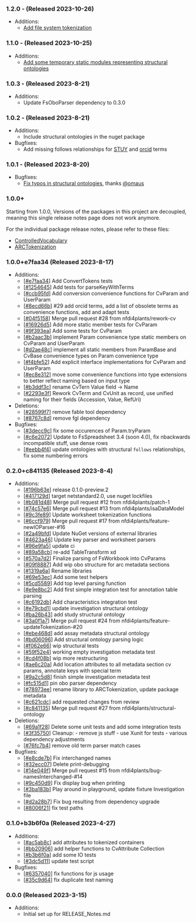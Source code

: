 ### 1.2.0 - (Released 2023-10-26)
- Additions:
    - [Add file system tokenization](https://github.com/nfdi4plants/ARCTokenization/commit/57de162d50c918f1e245f1aa34db0a6b1660ba3b)

### 1.1.0 - (Released 2023-10-25)
- Additions:
    - [Add some temporary static modules representing structural ontologies](https://github.com/nfdi4plants/ARCTokenization/commit/7d37cfc8a52accbc37df63e95a39d2684e66535f)

### 1.0.3 - (Released 2023-8-21)
- Additions:
    - Update FsOboParser dependency to 0.3.0

### 1.0.2 - (Released 2023-8-21)
- Additions:
    - Include structural ontologies in the nuget package
- Bugfixes:
    - Add missing follows relationships for [STUY](https://github.com/nfdi4plants/ARCTokenization/issues/31) and [orcid](https://github.com/nfdi4plants/ARCTokenization/issues/30) terms

### 1.0.1 - (Released 2023-8-20)

- Bugfixes:
    - [Fix typos in structural ontologies](https://github.com/nfdi4plants/ARCTokenization/commit/2dfd46f6884a61853baa76971620e868b66b4987), thanks [@omaus](https://github.com/omaus)

### 1.0.0+

Starting from 1.0.0, Versions of the packages in this project are decoupled, meaning this single release notes page does not work anymore.

For the individual package release notes, please refer to these files:
- [ControlledVocabulary](./src/ControlledVocabulary/RELEASE_NOTES.md)
- [ARCTokenization](./src/ARCTokenization/RELEASE_NOTES.md)

### 1.0.0+e7faa34 (Released 2023-8-17)
* Additions:
    * [[#e7faa34](https://github.com/nfdi4plants/ArcGraphModel/commit/e7faa348c1d8128205a40e2186914380c466fed6)] Add ConvertTokens tests
    * [[#1254645](https://github.com/nfdi4plants/ArcGraphModel/commit/1254645f3a7b4013d4e683b2fd44946e90596658)] Add tests for parseKeyWithTerms
    * [[#ccb95fd](https://github.com/nfdi4plants/ArcGraphModel/commit/ccb95fd918a7cd4e032dd42577333745d71582c3)] Add conversion convenience functions for CvParam and UserParam
    * [[#8ecd66b](https://github.com/nfdi4plants/ArcGraphModel/commit/8ecd66be81caf58af01c555c084642268170e588)] #29 add orcid terms, add a list of obsolete terms as convenience functions, add and adapt tests
    * [[#04f5158](https://github.com/nfdi4plants/ArcGraphModel/commit/04f5158b5c5a490f2800a1666780bb5e1be0f953)] Merge pull request #28 from nfdi4plants/rework-cv
    * [[#16926d5](https://github.com/nfdi4plants/ArcGraphModel/commit/16926d5972ce740255f70ea6521b602796cc7b40)] Add more static member tests for CvParam
    * [[#9f393ea](https://github.com/nfdi4plants/ArcGraphModel/commit/9f393ea78e5406e2ccc32263aff91c8f57fd8190)] Add some tests for CvParam
    * [[#b2aac3b](https://github.com/nfdi4plants/ArcGraphModel/commit/b2aac3b0f57b5b647f7216d6acdbc209a6060975)] implement Param convenience type static members on CvParam and UserParam
    * [[#d2ae48c](https://github.com/nfdi4plants/ArcGraphModel/commit/d2ae48c6397ae3c0a882dbea0cf91c6d9e6644d3)] implement all static members from ParamBase and CvBase convenience types on Param convenience type
    * [[#f4bfe52](https://github.com/nfdi4plants/ArcGraphModel/commit/f4bfe52793dccfe7a77a9da48a6c13c415fc87a0)] Add explicit interface implementations for CvParam and UserParam
    * [[#ec8e312](https://github.com/nfdi4plants/ArcGraphModel/commit/ec8e312e20ad1e92f73528a3834c5dc912454c6f)] move some convenience functions into type extensions to better reflect naming based on input type
    * [[#b3ddf3c](https://github.com/nfdi4plants/ArcGraphModel/commit/b3ddf3cc7332500b0e4869cb847b01daf20e4eca)] rename CvTern Value field -> Name
    * [[#2293e3f](https://github.com/nfdi4plants/ArcGraphModel/commit/2293e3f66aafcb668f4e31d38adbb05f44d36dbc)] Rework CvTerm and CvUnit as record, use unified naming for their fields (Accession, Value, RefUri)
* Deletions:
    * [[#28599f7](https://github.com/nfdi4plants/ArcGraphModel/commit/28599f726526e307f5f7dec825228dee10a45522)] remove fable tool dependency
    * [[#8767c8d](https://github.com/nfdi4plants/ArcGraphModel/commit/8767c8d4580eceac05e3d20d4bb2a3389e45eb0d)] remove fgl dependency
* Bugfixes:
    * [[#3decc9c](https://github.com/nfdi4plants/ArcGraphModel/commit/3decc9ca1a4d40d3a752192b12931759915a345b)] fix some occurences of Param.tryParam
    * [[#c6e2072](https://github.com/nfdi4plants/ArcGraphModel/commit/c6e2072d529ede21912f46d7059a145f0aff8db3)] Update to FsSpreadsheet 3.4 (soon 4.0), fix nbackwards incompatible stuff, use dense rows
    * [[#eebb4f4](https://github.com/nfdi4plants/ArcGraphModel/commit/eebb4f4c0f6a482fdb48512c88c615d43d67b017)] update ontologies with structural `follows` relationships, fix some numbering errors

### 0.2.0+c841135 (Released 2023-8-4)
* Additions:
    * [[#196b63e](https://github.com/nfdi4plants/ArcGraphModel/commit/196b63ec4229ef3535c8556ed12e8820b5e42510)] release 0.1.0-preview.2
    * [[#417129d](https://github.com/nfdi4plants/ArcGraphModel/commit/417129df0c694a1c0df35947d04227d9d57a4320)] target netstandard2.0, use nuget lockfiles
    * [[#b081d48](https://github.com/nfdi4plants/ArcGraphModel/commit/b081d483a767452d0965ca98b5525ca3e1bfccd1)] Merge pull request #12 from nfdi4plants/patch-1
    * [[#74c57e6](https://github.com/nfdi4plants/ArcGraphModel/commit/74c57e61aa5cd798cf0702f9daab053b14af32b2)] Merge pull request #13 from nfdi4plants/isaDataModel
    * [[#9c3fe89](https://github.com/nfdi4plants/ArcGraphModel/commit/9c3fe899908d85b434712c7b5b97a355b354e467)] Update worksheet tokenization functions
    * [[#6ccf979](https://github.com/nfdi4plants/ArcGraphModel/commit/6ccf979cf38507f93897442a4d4dc4d7dee1a859)] Merge pull request #17 from nfdi4plants/feature-newIOParser-#16
    * [[#2a49bfd](https://github.com/nfdi4plants/ArcGraphModel/commit/2a49bfd8845bbf4ea5f1e3f53e267d38d12eb452)] Update NuGet versions of external libraries
    * [[#4623a46](https://github.com/nfdi4plants/ArcGraphModel/commit/4623a466a6495c9cf8ed590d4aa4c48b50b39863)] Update key parser and worksheet parsers
    * [[#96e9fa5](https://github.com/nfdi4plants/ArcGraphModel/commit/96e9fa5b67aac2643a116d37dfdd85ca7cf2ca59)] update ci
    * [[#89a58cb](https://github.com/nfdi4plants/ArcGraphModel/commit/89a58cbbdba5faf8453649c8a89a90484f5b42c4)] re-add TableTransform xd
    * [[#570a7d2](https://github.com/nfdi4plants/ArcGraphModel/commit/570a7d27b6388d1ac475d8943bba5d3319e20661)] Finalize parsing of FsWorkbook into CvParams
    * [[#09f8887](https://github.com/nfdi4plants/ArcGraphModel/commit/09f88879b247c88b46025f697c7778ae508f8953)] Add wip obo structure for arc metadata sections
    * [[#1319a6a](https://github.com/nfdi4plants/ArcGraphModel/commit/1319a6a4e2976dd2ac69fe6185719bed22493e80)] Rename libraries
    * [[#69e53ec](https://github.com/nfdi4plants/ArcGraphModel/commit/69e53ec450d6754d2c48bebfde1cc225dcc8ae5f)] Add some test helpers
    * [[#5cd5589](https://github.com/nfdi4plants/ArcGraphModel/commit/5cd5589bf0187c174958801b85d532bb7df17a05)] Add top level parsing function
    * [[#e9e8bc2](https://github.com/nfdi4plants/ArcGraphModel/commit/e9e8bc2e3eb2510760b1dff05e8890d574b68b82)] Add first simple integration test for annotation table parsing
    * [[#c6192db](https://github.com/nfdi4plants/ArcGraphModel/commit/c6192db7453d3fe869012415820eace18d34c777)] Add characteristics integration test
    * [[#e79cbd1](https://github.com/nfdi4plants/ArcGraphModel/commit/e79cbd1c676f42451983989799259e1e86cdbbf2)] update investigation structural ontology
    * [[#ba26b43](https://github.com/nfdi4plants/ArcGraphModel/commit/ba26b4311523c504fb8482c7946730a1d915eb47)] add study structural ontology
    * [[#3a0f1a7](https://github.com/nfdi4plants/ArcGraphModel/commit/3a0f1a7511a472dd227059441c072d803230c26f)] Merge pull request #24 from nfdi4plants/feature-updateTokenization-#20
    * [[#ebe468d](https://github.com/nfdi4plants/ArcGraphModel/commit/ebe468d31774e87f73e7f923795af712915a6eaa)] add assay metadata structural ontology
    * [[#bd06096](https://github.com/nfdi4plants/ArcGraphModel/commit/bd06096970062d009b403d3d10705314f0d63ba9)] Add structural ontology parsing logic
    * [[#f062e66](https://github.com/nfdi4plants/ArcGraphModel/commit/f062e664c329b7b678da907f6610f9453307389c)] wip structural tests
    * [[#59f52e4](https://github.com/nfdi4plants/ArcGraphModel/commit/59f52e4a2e8a5d06a1575c3c98226c1dd5b9f64a)] working empty investigation metadata test
    * [[#cd4f08b](https://github.com/nfdi4plants/ArcGraphModel/commit/cd4f08bb982906685246e6110e09753edec1c877)] wip more restructuring
    * [[#ae6c20a](https://github.com/nfdi4plants/ArcGraphModel/commit/ae6c20a44d7758693ef051296a5a36e91d8208dc)] Add location attributes to all metadata section cv params, annotate keys with special term
    * [[#9a2c5d8](https://github.com/nfdi4plants/ArcGraphModel/commit/9a2c5d86738c4a13eef82c13c446d9d704bc9d60)] finish simple investigation metadata test
    * [[#fc515d1](https://github.com/nfdi4plants/ArcGraphModel/commit/fc515d175051155b2b2127c006ade333bacd2675)] pin obo parser dependency
    * [[#78973ee](https://github.com/nfdi4plants/ArcGraphModel/commit/78973eefacd7984be8e8eb976f9c58e35963d670)] rename library to ARCTokenization, update package metadata
    * [[#c621cdc](https://github.com/nfdi4plants/ArcGraphModel/commit/c621cdc2969843252c368f2fe70f2cd9a02a8ebe)] add requested changes from review
    * [[#c841135](https://github.com/nfdi4plants/ArcGraphModel/commit/c841135875974f64bc677500022731dc5e0b996a)] Merge pull request #27 from nfdi4plants/structural-ontology
* Deletions:
    * [[#69a1f28](https://github.com/nfdi4plants/ArcGraphModel/commit/69a1f2828c1c07d78848477173b1bf76ade12bc6)] Delete some unit tests and add some integration tests
    * [[#3f35750](https://github.com/nfdi4plants/ArcGraphModel/commit/3f35750713143d9517e40f362adb7df9462e452e)] Cleanup: - remove js stuff - use Xunit for tests - various dependency adjustments
    * [[#76fc7b4](https://github.com/nfdi4plants/ArcGraphModel/commit/76fc7b47ee1660a0b98193bcdcab1aef202ac184)] remove old term parser match cases
* Bugfixes:
    * [[#e8cde7b](https://github.com/nfdi4plants/ArcGraphModel/commit/e8cde7b42a292cf48c49794b8185f86e03b31f0a)] Fix interchanged names
    * [[#32ecc07](https://github.com/nfdi4plants/ArcGraphModel/commit/32ecc0751b719af30b1f8176ccb1f6031525147a)] Delete print-debugging
    * [[#14e049f](https://github.com/nfdi4plants/ArcGraphModel/commit/14e049f365919a0e53a71cc3c6b961c4a4fd61ee)] Merge pull request #15 from nfdi4plants/bug-namesInterchanged-#14
    * [[#9c450d9](https://github.com/nfdi4plants/ArcGraphModel/commit/9c450d9a79ca1a1ccfadf43c5754db0f2e552793)] Fix display bug when printing
    * [[#3ba183b](https://github.com/nfdi4plants/ArcGraphModel/commit/3ba183b83b71440bf9aaa7a5c98e0ece86ea8c1a)] Play around in playground, update fixture Investigation file
    * [[#d2a28b7](https://github.com/nfdi4plants/ArcGraphModel/commit/d2a28b7b3ebd04bfa65413b2fd0e411a51a68176)] Fix bug resulting from dependency upgrade
    * [[#8006f21](https://github.com/nfdi4plants/ArcGraphModel/commit/8006f214444ef203b9f6f870a51a2cb96fd2592a)] fix test paths

### 0.1.0+b3b6f0a (Released 2023-4-27)
* Additions:
    * [[#ac5ab8c](https://github.com/nfdi4plants/ArcGraphModel/commit/ac5ab8c1836bb0c6fa718cf5ada67cf9bcf60d80)] add attributes to tokenized containers
    * [[#bb20906](https://github.com/nfdi4plants/ArcGraphModel/commit/bb20906c735c1be21b25a0c2b5ac3d942f5c3b23)] add helper functions to CvAttribute Collection
    * [[#b3b6f0a](https://github.com/nfdi4plants/ArcGraphModel/commit/b3b6f0a4c393a17bf373458d1b81ead53ab44480)] add some IO tests
    * [[#3dc5d11](https://github.com/nfdi4plants/ArcGraphModel/commit/3dc5d11017f7d01c5c83ae57026dc509bb11fc87)] update test script
* Bugfixes:
    * [[#6357040](https://github.com/nfdi4plants/ArcGraphModel/commit/635704005f5a2f788b67b3c981ee7d51b2ce1205)] fix functions for js usage
    * [[#35c9d64](https://github.com/nfdi4plants/ArcGraphModel/commit/35c9d64757b10d783ccad856467fc2bbf448171c)] fix duplicate test naming

### 0.0.0 (Released 2023-3-15)
* Additions:
    * Initial set up for RELEASE_Notes.md


